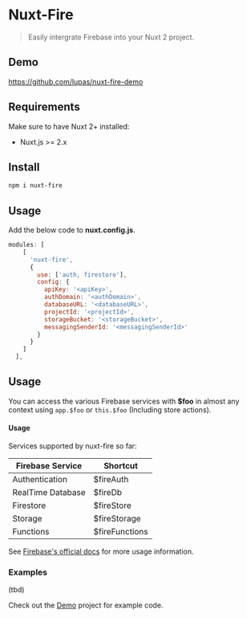 # Nuxt-Fire

> Easily intergrate Firebase into your Nuxt 2 project.

## Demo

https://github.com/lupas/nuxt-fire-demo

## Requirements

Make sure to have Nuxt 2+ installed:

- Nuxt.js >= 2.x

## Install

```bash
npm i nuxt-fire
```

## Usage

Add the below code to **nuxt.config.js**.

```js
modules: [
    [
      'nuxt-fire',
      {
        use: ['auth, firestore'],
        config: {
          apiKey: '<apiKey>',
          authDomain: '<authDomain>',
          databaseURL: '<databaseURL>',
          projectId: '<projectId>',
          storageBucket: '<storageBucket>',
          messagingSenderId: '<messagingSenderId>'
        }
      }
    ]
  ],
```

## Usage

You can access the various Firebase services with **\$foo** in almost any context using `app.$foo` or `this.$foo` (Including store actions).

#### Usage

Services supported by nuxt-fire so far:

| Firebase Service  | Shortcut        |
| ----------------- | --------------- |
| Authentication    | \$fireAuth      |
| RealTime Database | \$fireDb        |
| Firestore         | \$fireStore     |
| Storage           | \$fireStorage   |
| Functions         | \$fireFunctions |

See [Firebase's official docs](https://firebase.google.com/docs/) for more usage information.

### Examples

(tbd)

Check out the [Demo](https://github.com/lupas/nuxt-fire-demo) project for example code.
